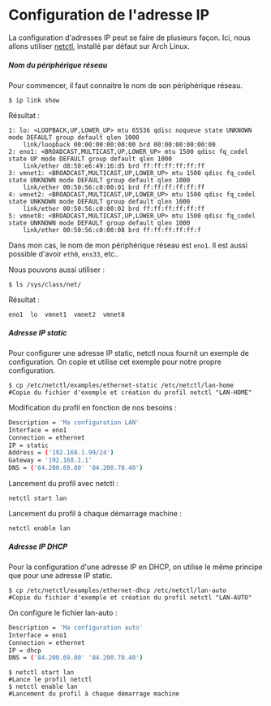 # Configuration de l'adresse IP

La configuration d'adresses IP peut se faire de plusieurs façon. Ici, nous allons utiliser [netctl](https://wiki.archlinux.org/index.php/netctl), installé par défaut sur Arch Linux.

##### Nom du périphérique réseau #####
Pour commencer, il faut connaitre le nom de son périphérique réseau.

```shell_session
$ ip link show
```

Résultat :
```
1: lo: <LOOPBACK,UP,LOWER_UP> mtu 65536 qdisc noqueue state UNKNOWN mode DEFAULT group default qlen 1000
    link/loopback 00:00:00:00:00:00 brd 00:00:00:00:00:00
2: eno1: <BROADCAST,MULTICAST,UP,LOWER_UP> mtu 1500 qdisc fq_codel state UP mode DEFAULT group default qlen 1000
    link/ether d8:50:e6:49:16:d5 brd ff:ff:ff:ff:ff:ff
3: vmnet1: <BROADCAST,MULTICAST,UP,LOWER_UP> mtu 1500 qdisc fq_codel state UNKNOWN mode DEFAULT group default qlen 1000
    link/ether 00:50:56:c0:00:01 brd ff:ff:ff:ff:ff:ff
4: vmnet2: <BROADCAST,MULTICAST,UP,LOWER_UP> mtu 1500 qdisc fq_codel state UNKNOWN mode DEFAULT group default qlen 1000
    link/ether 00:50:56:c0:00:02 brd ff:ff:ff:ff:ff:ff
5: vmnet8: <BROADCAST,MULTICAST,UP,LOWER_UP> mtu 1500 qdisc fq_codel state UNKNOWN mode DEFAULT group default qlen 1000
    link/ether 00:50:56:c0:00:08 brd ff:ff:ff:ff:ff:f
```
Dans mon cas, le nom de mon périphérique réseau est `eno1`. Il est aussi possible d'avoir `eth0`, `ens33`, etc..

Nous pouvons aussi utiliser :
```shell_session
$ ls /sys/class/net/
```
Résultat :
```
eno1  lo  vmnet1  vmnet2  vmnet8
```


##### Adresse IP static #####

Pour configurer une adresse IP static, netctl nous fournit un exemple de configuration.
On copie et utilise cet exemple pour notre propre configuration.

```shell_session
$ cp /etc/netctl/examples/ethernet-static /etc/netctl/lan-home
#Copie du fichier d'exemple et création du profil netctl "LAN-HOME"
```

Modification du profil en fonction de nos besoins :
```bash
Description = 'Ma configuration LAN'
Interface = eno1
Connection = ethernet
IP = static
Address = ('192.168.1.99/24')
Gateway = '192.168.1.1'
DNS = ('84.200.69.80' '84.200.70.40')
```
Lancement du profil avec netctl :
```shell_session
netctl start lan
```
Lancement du profil à chaque démarrage machine :
```shell_session
netctl enable lan
```


##### Adresse IP DHCP #####
Pour la configuration d'une adresse IP en DHCP, on utilise le même principe que pour une adresse IP static.
```shell_session
$ cp /etc/netctl/examples/ethernet-dhcp /etc/netctl/lan-auto
#Copie du fichier d'exemple et création du profil netctl "LAN-AUTO"
```
On configure le fichier lan-auto :
```bash
Description = 'Ma configuration auto'
Interface = eno1
Connection = ethernet
IP = dhcp
DNS = ('84.200.69.80' '84.200.70.40')
```

```shell_session
$ netctl start lan
#Lance le profil netctl
$ netctl enable lan
#Lancement du profil à chaque démarrage machine
```
